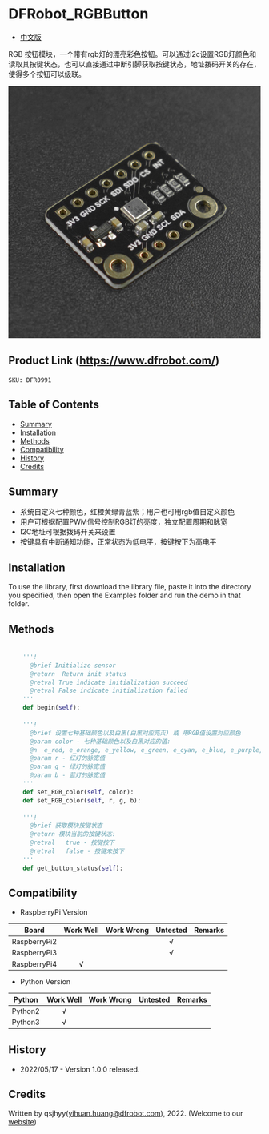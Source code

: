 # DFRobot_RGBButton
* [中文版](./README_CN.md)

RGB 按钮模块，一个带有rgb灯的漂亮彩色按钮。可以通过i2c设置RGB灯颜色和读取其按键状态，也可以直接通过中断引脚获取按键状态，地址拨码开关的存在，使得多个按钮可以级联。

![产品实物图](../../resources/images/RGBButton.png)


## Product Link (https://www.dfrobot.com/)
    SKU: DFR0991


## Table of Contents

* [Summary](#summary)
* [Installation](#installation)
* [Methods](#methods)
* [Compatibility](#compatibility)
* [History](#history)
* [Credits](#credits)


## Summary

* 系统自定义七种颜色，红橙黄绿青蓝紫；用户也可用rgb值自定义颜色
* 用户可根据配置PWM信号控制RGB灯的亮度，独立配置周期和脉宽
* I2C地址可根据拨码开关来设置
* 按键具有中断通知功能，正常状态为低电平，按键按下为高电平


## Installation

To use the library, first download the library file, paste it into the directory you specified, then open the Examples folder and run the demo in that folder.


## Methods

```python

    '''!
      @brief Initialize sensor
      @return  Return init status
      @retval True indicate initialization succeed
      @retval False indicate initialization failed
    '''
    def begin(self):

    '''!
      @brief 设置七种基础颜色以及白黑(白黑对应亮灭) 或 用RGB值设置对应颜色
      @param color - 七种基础颜色以及白黑对应的值: 
      @n  e_red, e_orange, e_yellow, e_green, e_cyan, e_blue, e_purple, e_white, e_black
      @param r - 红灯的脉宽值
      @param g - 绿灯的脉宽值
      @param b - 蓝灯的脉宽值
    '''
    def set_RGB_color(self, color):
    def set_RGB_color(self, r, g, b):

    '''!
      @brief 获取模块按键状态
      @return 模块当前的按键状态:
      @retval   true - 按键按下
      @retval   false - 按键未按下
    '''
    def get_button_status(self):

```


## Compatibility

* RaspberryPi Version

| Board        | Work Well | Work Wrong | Untested | Remarks |
| ------------ | :-------: | :--------: | :------: | ------- |
| RaspberryPi2 |           |            |    √     |         |
| RaspberryPi3 |           |            |    √     |         |
| RaspberryPi4 |     √     |            |          |         |

* Python Version

| Python  | Work Well | Work Wrong | Untested | Remarks |
| ------- | :-------: | :--------: | :------: | ------- |
| Python2 |     √     |            |          |         |
| Python3 |     √     |            |          |         |


## History

- 2022/05/17 - Version 1.0.0 released.


## Credits

Written by qsjhyy(yihuan.huang@dfrobot.com), 2022. (Welcome to our [website](https://www.dfrobot.com/))

